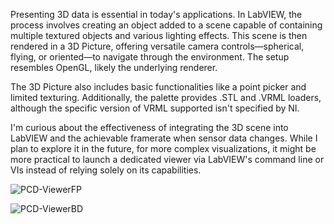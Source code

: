 Presenting 3D data is essential in today's applications. In LabVIEW, the process involves creating an object added to a scene capable of containing multiple textured objects and various lighting effects. This scene is then rendered in a 3D Picture, offering versatile camera controls—spherical, flying, or oriented—to navigate through the environment. The setup resembles OpenGL, likely the underlying renderer.

The 3D Picture also includes basic functionalities like a point picker and limited texturing. Additionally, the palette provides .STL and .VRML loaders, although the specific version of VRML supported isn't specified by NI.

I'm curious about the effectiveness of integrating the 3D scene into LabVIEW and the achievable framerate when sensor data changes. While I plan to explore it in the future, for more complex visualizations, it might be more practical to launch a dedicated viewer via LabVIEW's command line or VIs instead of relying solely on its capabilities.

![PCD-ViewerFP](/labview-blog/assets/images/pcd_viewer.PNG)

![PCD-ViewerBD](/labview-blog/assets/images/pcdViewer.png.png)

